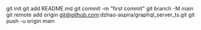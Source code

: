 git init
git add README.md
git commit -m "first commit"
git branch -M main
git remote add origin git@github.com:dzhao-aspira/graphql_server_ts.git
git push -u origin main